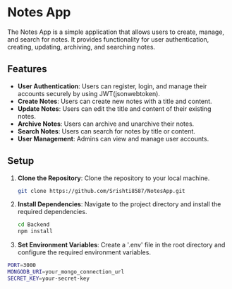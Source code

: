 # Notes App

The Notes App is a simple application that allows users to create, manage, and search for notes. It provides functionality for user authentication, creating, updating, archiving, and searching notes.

## Features

- **User Authentication**: Users can register, login, and manage their accounts securely by using JWT(jsonwebtoken).
- **Create Notes**: Users can create new notes with a title and content.
- **Update Notes**: Users can edit the title and content of their existing notes.
- **Archive Notes**: Users can archive and unarchive their notes.
- **Search Notes**: Users can search for notes by title or content.
- **User Management**: Admins can view and manage user accounts.

## Setup

1. **Clone the Repository**: Clone the repository to your local machine.

   ```bash
   git clone https://github.com/Srishti8587/NotesApp.git
   ```

2. **Install Dependencies**: Navigate to the project directory and install the required dependencies.  
    ```bash
   cd Backend
   npm install
   ```

3. **Set Environment Variables**: Create a '.env' file in the root directory and configure the required environment variables.
```bash
PORT=3000
MONGODB_URI=your_mongo_connection_url
SECRET_KEY=your-secret-key
```

